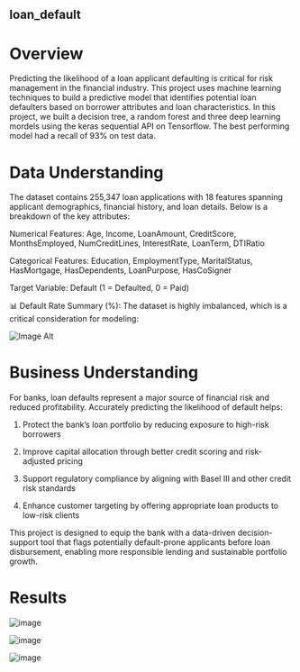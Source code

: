 ## loan_default
# Overview
Predicting the likelihood of a loan applicant defaulting is critical for risk management in the financial industry. This project uses machine learning techniques to build a predictive model that identifies potential loan defaulters based on borrower attributes and loan characteristics.
In this project, we built a decision tree, a random forest and three deep learning mordels using the keras sequential API on Tensorflow. The best performing model had a recall of 93% on test data.

# Data Understanding
The dataset contains 255,347 loan applications with 18 features spanning applicant demographics, financial history, and loan details. Below is a breakdown of the key attributes:

Numerical Features: Age, Income, LoanAmount, CreditScore, MonthsEmployed, NumCreditLines, InterestRate, LoanTerm, DTIRatio

Categorical Features: Education, EmploymentType, MaritalStatus, HasMortgage, HasDependents, LoanPurpose, HasCoSigner

Target Variable: Default (1 = Defaulted, 0 = Paid)

📊 Default Rate Summary (%):
The dataset is highly imbalanced, which is a critical consideration for modeling:

![Image Alt](https://github.com/user-attachments/assets/422aa212-89e7-4fe7-99e2-2a57438a9437)

# Business Understanding
For banks, loan defaults represent a major source of financial risk and reduced profitability. Accurately predicting the likelihood of default helps:

1. Protect the bank’s loan portfolio by reducing exposure to high-risk borrowers

2. Improve capital allocation through better credit scoring and risk-adjusted pricing

3. Support regulatory compliance by aligning with Basel III and other credit risk standards

4. Enhance customer targeting by offering appropriate loan products to low-risk clients

This project is designed to equip the bank with a data-driven decision-support tool that flags potentially default-prone applicants before loan disbursement, enabling more responsible lending and sustainable portfolio growth.

# Results

![image](https://github.com/user-attachments/assets/921f0bb5-3e9b-4824-bea8-6011550e1959)

![image](https://github.com/user-attachments/assets/7660bb79-ac3d-44b9-aeef-28250b90d6c6)

![image](https://github.com/user-attachments/assets/abb3dd54-f912-496e-b226-1515e408afd8)





